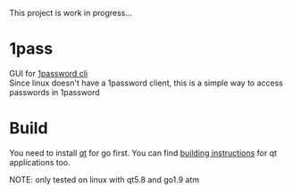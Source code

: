 This project is work in progress...

# 1pass
GUI for [1password cli](https://support.1password.com/command-line-getting-started/)  
Since linux doesn't have a 1password client, this is a simple way to access passwords in 1password

# Build
You need to install [qt](https://github.com/therecipe/qt/wiki/Installation) for go first.
You can find [building instructions](https://github.com/therecipe/qt/wiki/Getting-Started#starting-application) for qt applications too.

NOTE: only tested on linux with qt5.8 and go1.9 atm

